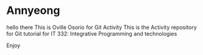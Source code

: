 # Annyeong

hello there
This is Oville Osorio for Git Activity
This is the Activity repository for Git tutorial for IT 332: Integrative Programming and technologies

Enjoy
